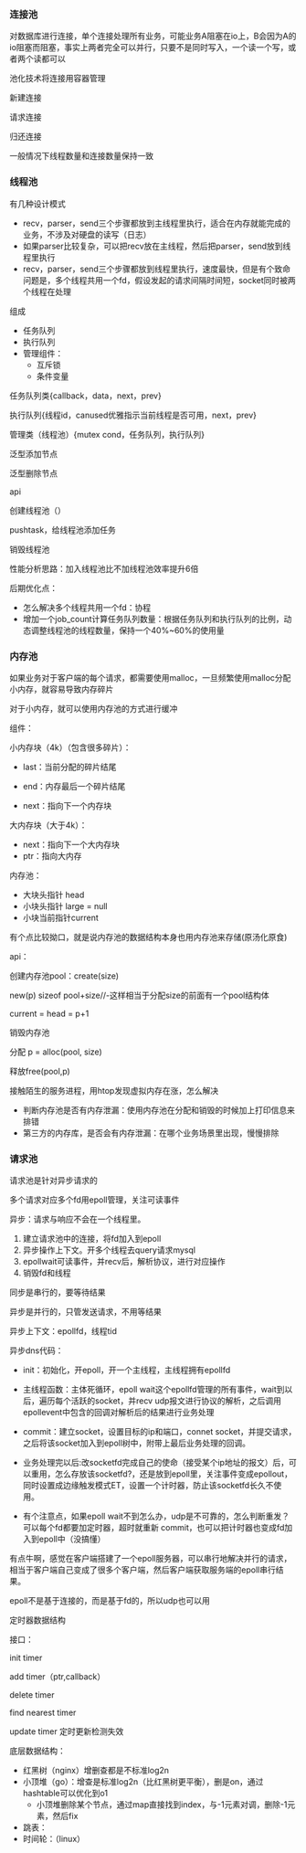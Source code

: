 ### 连接池

对数据库进行连接，单个连接处理所有业务，可能业务A阻塞在io上，B会因为A的io阻塞而阻塞，事实上两者完全可以并行，只要不是同时写入，一个读一个写，或者两个读都可以



池化技术将连接用容器管理

新建连接

请求连接

归还连接



一般情况下线程数量和连接数量保持一致



### 线程池



有几种设计模式

- recv，parser，send三个步骤都放到主线程里执行，适合在内存就能完成的业务，不涉及对硬盘的读写（日志）
- 如果parser比较复杂，可以把recv放在主线程，然后把parser，send放到线程里执行
- recv，parser，send三个步骤都放到线程里执行，速度最快，但是有个致命问题是，多个线程共用一个fd，假设发起的请求间隔时间短，socket同时被两个线程在处理



组成

- 任务队列
- 执行队列
- 管理组件：
  - 互斥锁
  - 条件变量

任务队列类{callback，data，next，prev} 

执行队列{线程id，canused优雅指示当前线程是否可用，next，prev}

管理类（线程池）{mutex cond，任务队列，执行队列}

泛型添加节点

泛型删除节点



api

创建线程池（）

pushtask，给线程池添加任务

销毁线程池



性能分析思路：加入线程池比不加线程池效率提升6倍



后期优化点：

- 怎么解决多个线程共用一个fd：协程
- 增加一个job_count计算任务队列数量：根据任务队列和执行队列的比例，动态调整线程池的线程数量，保持一个40%~60%的使用量



### 内存池

如果业务对于客户端的每个请求，都需要使用malloc，一旦频繁使用malloc分配小内存，就容易导致内存碎片

对于小内存，就可以使用内存池的方式进行缓冲



组件：

小内存块（4k）（包含很多碎片）：  

- last：当前分配的碎片结尾

- end：内存最后一个碎片结尾
- next：指向下一个内存块



大内存块（大于4k）：

- next：指向下一个大内存块
- ptr：指向大内存



内存池：

- 大块头指针 head
- 小块头指针 large = null
- 小块当前指针current



有个点比较拗口，就是说内存池的数据结构本身也用内存池来存储(原汤化原食)

api：

创建内存池pool：create(size)

new(p) sizeof pool+size//-这样相当于分配size的前面有一个pool结构体

current = head = p+1





销毁内存池



分配 p = alloc(pool, size)





释放free(pool,p)



接触陌生的服务进程，用htop发现虚拟内存在涨，怎么解决

- 判断内存池是否有内存泄漏：使用内存池在分配和销毁的时候加上打印信息来排错
- 第三方的内存库，是否会有内存泄漏：在哪个业务场景里出现，慢慢排除



 

### 请求池

 

请求池是针对异步请求的

多个请求对应多个fd用epoll管理，关注可读事件

异步：请求与响应不会在一个线程里。

 

1. 建立请求池中的连接，将fd加入到epoll
2. 异步操作上下文。开多个线程去query请求mysql
3. epollwait可读事件，并recv后，解析协议，进行对应操作
4. 销毁fd和线程



同步是串行的，要等待结果

异步是并行的，只管发送请求，不用等结果

 

异步上下文：epollfd，线程tid

异步dns代码：

- init：初始化，开epoll，开一个主线程，主线程拥有epollfd

- 主线程函数：主体死循环，epoll wait这个epollfd管理的所有事件，wait到以后，遍历每个活跃的socket，并recv udp报文进行协议的解析，之后调用epollevent中包含的回调对解析后的结果进行业务处理
- commit：建立socket，设置目标的ip和端口，connet socket，并提交请求，之后将该socket加入到epoll树中，附带上最后业务处理的回调。
- 业务处理完以后:改socketfd完成自己的使命（接受某个ip地址的报文）后，可以重用，怎么存放该socketfd?，还是放到epoll里，关注事件变成epollout，同时设置成边缘触发模式ET，设置一个计时器，防止该socketfd长久不使用。 

- 有个注意点，如果epoll wait不到怎么办，udp是不可靠的，怎么判断重发？可以每个fd都要加定时器，超时就重新 commit，也可以把计时器也变成fd加入到epoll中（没搞懂）



有点牛啊，感觉在客户端搭建了一个epoll服务器，可以串行地解决并行的请求，相当于客户端自己变成了很多个客户端，然后客户端获取服务端的epoll串行结果。

epoll不是基于连接的，而是基于fd的，所以udp也可以用

 

定时器数据结构



接口：

init timer

add timer（ptr,callback）

delete timer

find nearest timer

update timer 定时更新检测失效



底层数据结构：

- 红黑树（nginx）增删查都是不标准log2n
- 小顶堆（go）：增查是标准log2n（比红黑树更平衡），删是on，通过hashtable可以优化到o1
  - 小顶堆删除某个节点，通过map直接找到index，与-1元素对调，删除-1元素，然后fix
- 跳表：
- 时间轮：（linux）



